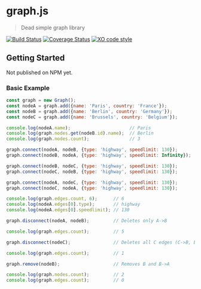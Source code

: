 # graph.js
> Dead simple graph library

[![Build Status](https://travis-ci.org/BlitzBanana/graph.js.svg?branch=master)](https://travis-ci.org/BlitzBanana/graph.js)
[![Coverage Status](https://coveralls.io/repos/github/BlitzBanana/graph.js/badge.svg?branch=master)](https://coveralls.io/github/BlitzBanana/graph.js?branch=master)
[![XO code style](https://img.shields.io/badge/code_style-XO-5ed9c7.svg)](https://github.com/sindresorhus/xo)

## Getting Started

Not published on NPM yet.

### Basic Example

```js
const graph = new Graph();
const nodeA = graph.add({name: 'Paris', country: 'France'});
const nodeB = graph.add({name: 'Berlin', country: 'Germany'});
const nodeC = graph.add({name: 'Brussels', country: 'Belgium'});

console.log(nodeA.name);                      // Paris
console.log(graph.nodes.get(nodeB.id).name);  // Berlin
console.log(graph.nodes.count);               // 3

graph.connect(nodeA, nodeB, {type: 'highway', speedlimit: 130});
graph.connect(nodeB, nodeA, {type: 'highway', speedlimit: Infinity});

graph.connect(nodeB, nodeC, {type: 'highway', speedlimit: 130});
graph.connect(nodeC, nodeB, {type: 'highway', speedlimit: 130});

graph.connect(nodeA, nodeC, {type: 'highway', speedlimit: 130});
graph.connect(nodeC, nodeA, {type: 'highway', speedlimit: 130});

console.log(graph.edges.count, 6);      // 6
console.log(nodeA.edges[0].type);       // highway
console.log(nodeA.edges[0].speedlimit); // 130

graph.disconnect(nodeA, nodeB);         // Deletes only A->B

console.log(graph.edges.count);         // 5

graph.disconnect(nodeC);                // Deletes all C edges (C->B, B->C, C->A, A->C)

console.log(graph.edges.count);         // 1

graph.remove(nodeB);                    // Removes B and B->A

console.log(graph.nodes.count);         // 2
console.log(graph.edges.count);         // 0
```